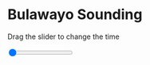 <h1>Bulawayo Sounding</h1>
<p>Drag the slider to change the time</p>

<div class="slidecontainer">
<input oninput='setImage(this)' class="slider" type="range" min="0" max="7" value="0" step="1" />
<img id='img'/>
</div>

<script>
var img = document.getElementById('img');
var img_array = ['/assets/images/skwt/skd_bulawayo_wrfout_d01_2020-06-20_12:00:00.png',
'/assets/images/skwt/skd_bulawayo_wrfout_d01_2020-06-20_18:00:00.png',
'/assets/images/skwt/skd_bulawayo_wrfout_d01_2020-06-21_00:00:00.png',
'/assets/images/skwt/skd_bulawayo_wrfout_d01_2020-06-21_06:00:00.png',
'/assets/images/skwt/skd_bulawayo_wrfout_d01_2020-06-21_12:00:00.png',
'/assets/images/skwt/skd_bulawayo_wrfout_d01_2020-06-21_18:00:00.png',
'/assets/images/skwt/skd_bulawayo_wrfout_d01_2020-06-22_00:00:00.png',];
function setImage(obj)
{
        var value = obj.value;
        img.src = img_array[value];

}
</script>
